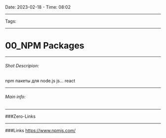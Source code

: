Date: 2023-02-18 - Time: 08:02
___
Tags: 
___
# 00_NPM Packages
___ 
###### Shot Descripion:
npm пакеты  для node.js js... react
___
###### Main info:

___
###Zero-Links

___
###Links
https://www.npmjs.com/